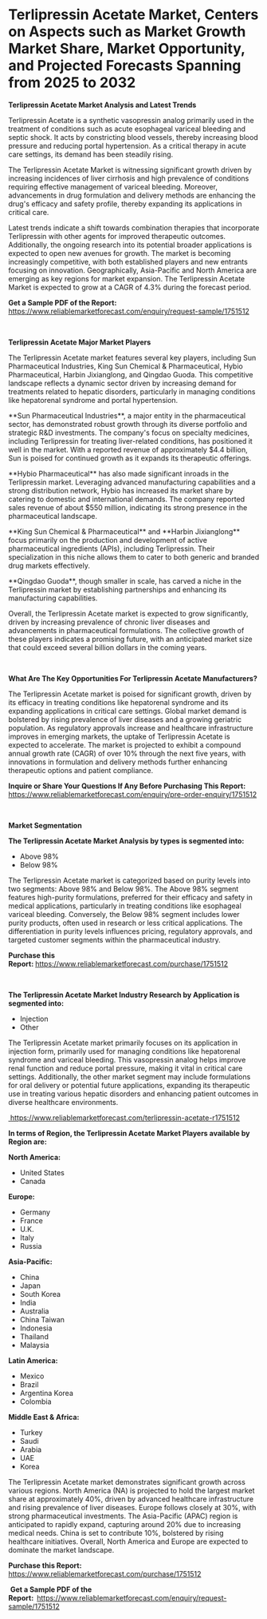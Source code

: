 <p><h1>Terlipressin Acetate Market, Centers on Aspects such as Market Growth Market Share, Market Opportunity, and Projected Forecasts Spanning from 2025 to 2032</h1></p><p><strong>Terlipressin Acetate Market Analysis and Latest Trends</strong></p>
<p><p>Terlipressin Acetate is a synthetic vasopressin analog primarily used in the treatment of conditions such as acute esophageal variceal bleeding and septic shock. It acts by constricting blood vessels, thereby increasing blood pressure and reducing portal hypertension. As a critical therapy in acute care settings, its demand has been steadily rising.</p><p>The Terlipressin Acetate Market is witnessing significant growth driven by increasing incidences of liver cirrhosis and high prevalence of conditions requiring effective management of variceal bleeding. Moreover, advancements in drug formulation and delivery methods are enhancing the drug's efficacy and safety profile, thereby expanding its applications in critical care.</p><p>Latest trends indicate a shift towards combination therapies that incorporate Terlipressin with other agents for improved therapeutic outcomes. Additionally, the ongoing research into its potential broader applications is expected to open new avenues for growth. The market is becoming increasingly competitive, with both established players and new entrants focusing on innovation. Geographically, Asia-Pacific and North America are emerging as key regions for market expansion. The Terlipressin Acetate Market is expected to grow at a CAGR of 4.3% during the forecast period.</p></p>
<p><strong>Get a Sample PDF of the Report:&nbsp;</strong> <a href="https://www.reliablemarketforecast.com/enquiry/request-sample/1751512?utm_campaign=3137&utm_medium=2&utm_source=Github&utm_content=ia&utm_term=19042025&utm_id=terlipressin-acetate">https://www.reliablemarketforecast.com/enquiry/request-sample/1751512</a></p>
<p>&nbsp;</p>
<p><strong>Terlipressin Acetate Major Market Players</strong></p>
<p><p>The Terlipressin Acetate market features several key players, including Sun Pharmaceutical Industries, King Sun Chemical & Pharmaceutical, Hybio Pharmaceutical, Harbin Jixianglong, and Qingdao Guoda. This competitive landscape reflects a dynamic sector driven by increasing demand for treatments related to hepatic disorders, particularly in managing conditions like hepatorenal syndrome and portal hypertension.</p><p>**Sun Pharmaceutical Industries**, a major entity in the pharmaceutical sector, has demonstrated robust growth through its diverse portfolio and strategic R&D investments. The company's focus on specialty medicines, including Terlipressin for treating liver-related conditions, has positioned it well in the market. With a reported revenue of approximately $4.4 billion, Sun is poised for continued growth as it expands its therapeutic offerings.</p><p>**Hybio Pharmaceutical** has also made significant inroads in the Terlipressin market. Leveraging advanced manufacturing capabilities and a strong distribution network, Hybio has increased its market share by catering to domestic and international demands. The company reported sales revenue of about $550 million, indicating its strong presence in the pharmaceutical landscape.</p><p>**King Sun Chemical & Pharmaceutical** and **Harbin Jixianglong** focus primarily on the production and development of active pharmaceutical ingredients (APIs), including Terlipressin. Their specialization in this niche allows them to cater to both generic and branded drug markets effectively.</p><p>**Qingdao Guoda**, though smaller in scale, has carved a niche in the Terlipressin market by establishing partnerships and enhancing its manufacturing capabilities. </p><p>Overall, the Terlipressin Acetate market is expected to grow significantly, driven by increasing prevalence of chronic liver diseases and advancements in pharmaceutical formulations. The collective growth of these players indicates a promising future, with an anticipated market size that could exceed several billion dollars in the coming years.</p></p>
<p>&nbsp;</p>
<p><strong>What Are The Key Opportunities For Terlipressin Acetate Manufacturers?</strong></p>
<p><p>The Terlipressin Acetate market is poised for significant growth, driven by its efficacy in treating conditions like hepatorenal syndrome and its expanding applications in critical care settings. Global market demand is bolstered by rising prevalence of liver diseases and a growing geriatric population. As regulatory approvals increase and healthcare infrastructure improves in emerging markets, the uptake of Terlipressin Acetate is expected to accelerate. The market is projected to exhibit a compound annual growth rate (CAGR) of over 10% through the next five years, with innovations in formulation and delivery methods further enhancing therapeutic options and patient compliance.</p></p>
<p><strong>Inquire or Share Your Questions If Any Before Purchasing This Report:</strong> <a href="https://www.reliablemarketforecast.com/enquiry/pre-order-enquiry/1751512?utm_campaign=3137&utm_medium=2&utm_source=Github&utm_content=ia&utm_term=19042025&utm_id=terlipressin-acetate">https://www.reliablemarketforecast.com/enquiry/pre-order-enquiry/1751512</a></p>
<p>&nbsp;</p>
<p><strong>Market Segmentation</strong></p>
<p><strong>The Terlipressin Acetate Market Analysis by types is segmented into:</strong></p>
<p><ul><li>Above 98%</li><li>Below 98%</li></ul></p>
<p><p>The Terlipressin Acetate market is categorized based on purity levels into two segments: Above 98% and Below 98%. The Above 98% segment features high-purity formulations, preferred for their efficacy and safety in medical applications, particularly in treating conditions like esophageal variceal bleeding. Conversely, the Below 98% segment includes lower purity products, often used in research or less critical applications. The differentiation in purity levels influences pricing, regulatory approvals, and targeted customer segments within the pharmaceutical industry.</p></p>
<p><strong>Purchase this Report:&nbsp;</strong><a href="https://www.reliablemarketforecast.com/purchase/1751512?utm_campaign=3137&utm_medium=2&utm_source=Github&utm_content=ia&utm_term=19042025&utm_id=terlipressin-acetate">https://www.reliablemarketforecast.com/purchase/1751512</a></p>
<p>&nbsp;</p>
<p><strong>The Terlipressin Acetate Market Industry Research by Application is segmented into:</strong></p>
<p><ul><li>Injection</li><li>Other</li></ul></p>
<p><p>The Terlipressin Acetate market primarily focuses on its application in injection form, primarily used for managing conditions like hepatorenal syndrome and variceal bleeding. This vasopressin analog helps improve renal function and reduce portal pressure, making it vital in critical care settings. Additionally, the other market segment may include formulations for oral delivery or potential future applications, expanding its therapeutic use in treating various hepatic disorders and enhancing patient outcomes in diverse healthcare environments.</p></p>
<p><a href="https://www.reliablemarketforecast.com/terlipressin-acetate-r1751512?utm_campaign=3137&utm_medium=2&utm_source=Github&utm_content=ia&utm_term=19042025&utm_id=terlipressin-acetate">&nbsp;https://www.reliablemarketforecast.com/terlipressin-acetate-r1751512</a></p>
<p><strong>In terms of Region, the Terlipressin Acetate Market Players available by Region are:</strong></p>
<p>
    <p> <strong> North America: </strong>
        <ul>
            <li>United States</li>
            <li>Canada</li>
        </ul>
        </p> 
    <p> <strong> Europe: </strong>
        <ul>
            <li>Germany</li>
            <li>France</li>
            <li>U.K.</li>
            <li>Italy</li>
            <li>Russia</li>
        </ul>
        </p> 
    <p> <strong> Asia-Pacific: </strong>
        <ul>
            <li>China</li>
            <li>Japan</li>
            <li>South Korea</li>
            <li>India</li>
            <li>Australia</li>
            <li>China Taiwan</li>
            <li>Indonesia</li>
            <li>Thailand</li>
            <li>Malaysia</li>
        </ul>
        </p> 
    <p> <strong> Latin America: </strong>
        <ul>
            <li>Mexico</li>
            <li>Brazil</li>
            <li>Argentina Korea</li>
            <li>Colombia</li>
        </ul>
        </p> 
    <p> <strong> Middle East & Africa: </strong>
        <ul>
            <li>Turkey</li>
            <li>Saudi</li>
            <li>Arabia</li>
            <li>UAE</li>
            <li>Korea</li>
        </ul>
    </p>
    </p>
<p><p>The Terlipressin Acetate market demonstrates significant growth across various regions. North America (NA) is projected to hold the largest market share at approximately 40%, driven by advanced healthcare infrastructure and rising prevalence of liver diseases. Europe follows closely at 30%, with strong pharmaceutical investments. The Asia-Pacific (APAC) region is anticipated to rapidly expand, capturing around 20% due to increasing medical needs. China is set to contribute 10%, bolstered by rising healthcare initiatives. Overall, North America and Europe are expected to dominate the market landscape.</p></p>
<p><strong>Purchase this Report: </strong><a href="https://www.reliablemarketforecast.com/purchase/1751512?utm_campaign=3137&utm_medium=2&utm_source=Github&utm_content=ia&utm_term=19042025&utm_id=terlipressin-acetate">https://www.reliablemarketforecast.com/purchase/1751512</a></p>
<p>&nbsp;<strong>Get a Sample PDF of the Report:&nbsp;&nbsp;</strong><a href="https://www.reliablemarketforecast.com/enquiry/request-sample/1751512?utm_campaign=3137&utm_medium=2&utm_source=Github&utm_content=ia&utm_term=19042025&utm_id=terlipressin-acetate">https://www.reliablemarketforecast.com/enquiry/request-sample/1751512</a></p>
<p><strong></strong></p>
<p><p></p><p></p><p></p></p>